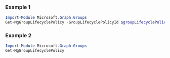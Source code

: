 ### Example 1
``` powershell
Import-Module Microsoft.Graph.Groups
Get-MgGroupLifecyclePolicy -GroupLifecyclePolicyId $groupLifecyclePolicyId
```
### Example 2
``` powershell
Import-Module Microsoft.Graph.Groups
Get-MgGroupLifecyclePolicy
```
